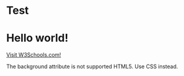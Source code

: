 # Test
<!DOCTYPE html>
<html>
<body background="w3s.png">

<h1>Hello world!</h1>
<p><a href="https://www.w3schools.com">Visit W3Schools.com!</a></p>
<p>The background attribute is not supported HTML5. Use CSS instead.</p>

</body>
</html>
